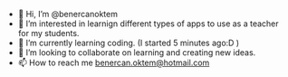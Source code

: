 - 👋 Hi, I’m @benercanoktem
- 👀 I’m interested in learnign different types of apps to use as a teacher for my students.
- 🌱 I’m currently learning coding. (I started 5 minutes ago:D )
- 💞️ I’m looking to collaborate on learning and creating new ideas.
- 📫 How to reach me benercan.oktem@hotmail.com

<!---
benercanoktem/benercanoktem is a ✨ special ✨ repository because its `README.md` (this file) appears on your GitHub profile.
You can click the Preview link to take a look at your changes.
--->
